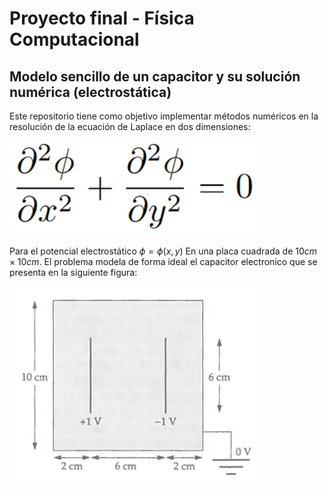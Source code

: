 # Proyecto final - Física Computacional
## Modelo sencillo de un capacitor y su solución numérica (electrostática)

Este repositorio tiene como objetivo implementar métodos numéricos en la resolución de la ecuación de Laplace en dos dimensiones:

<div>
<img src="Ec_Laplace.png" width="400"/>
</div>

Para el potencial electrostático $\phi=\phi(x,y)$ En una placa cuadrada de $10cm \times 10cm$. El problema modela de forma ideal el capacitor
electronico que se presenta en la siguiente figura:

<div>
<img src="Capacitor.png" width="400"/>
</div>
